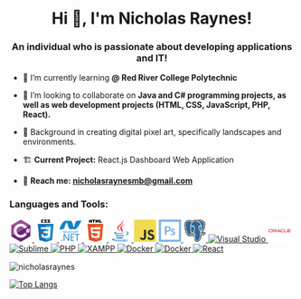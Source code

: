 </a><h1 align="center">Hi 👋, I'm Nicholas Raynes!</h1>
<h3 align="center">An individual who is passionate about developing applications and IT!</h3>

- 🌱 I’m currently learning **@ Red River College Polytechnic**

- 🤝 I’m looking to collaborate on **Java and C# programming projects, as well as web development projects (HTML, CSS, JavaScript, PHP, React).**

- 🎨 Background in creating digital pixel art, specifically landscapes and environments.

- 🏗️ **Current Project:** React.js Dashboard Web Application
  
- 📧 **Reach me: nicholasraynesmb@gmail.com**<br/> 

<h3 align="left">Languages and Tools:</h3>
<a href="https://www.w3schools.com/cs/" target="_blank" rel="noreferrer"> <img src="https://raw.githubusercontent.com/devicons/devicon/master/icons/csharp/csharp-original.svg" alt="csharp" width="40" height="40"/> </a> <a href="https://www.w3schools.com/css/" target="_blank" rel="noreferrer"> <img src="https://raw.githubusercontent.com/devicons/devicon/master/icons/css3/css3-original-wordmark.svg" alt="css3" width="40" height="40"/> </a> <a href="https://dotnet.microsoft.com/" target="_blank" rel="noreferrer"> <img src="https://raw.githubusercontent.com/devicons/devicon/master/icons/dot-net/dot-net-plain-wordmark.svg" alt="dotnet" width="40" height="40"/> </a> <a href="https://www.w3.org/html/" target="_blank" rel="noreferrer"> <img src="https://raw.githubusercontent.com/devicons/devicon/master/icons/html5/html5-original-wordmark.svg" alt="html5" width="40" height="40"/> </a> <a href="https://www.java.com" target="_blank" rel="noreferrer"> <img src="https://raw.githubusercontent.com/devicons/devicon/master/icons/java/java-original.svg" alt="java" width="40" height="40"/> </a> <a href="https://developer.mozilla.org/en-US/docs/Web/JavaScript" target="_blank" rel="noreferrer"> <img src="https://raw.githubusercontent.com/devicons/devicon/master/icons/javascript/javascript-original.svg" alt="javascript" width="40" height="40"/> </a> <a href="https://www.photoshop.com/en" target="_blank" rel="noreferrer"> <img src="https://raw.githubusercontent.com/devicons/devicon/master/icons/photoshop/photoshop-line.svg" alt="photoshop" width="40" height="40"/> </a> <a href="https://www.postgresql.org" target="_blank" rel="noreferrer"> <img src="https://raw.githubusercontent.com/devicons/devicon/master/icons/postgresql/postgresql-original.svg" alt="postgresql" width="40" height="40"/> </a> <a href="https://visualstudio.microsoft.com" target="_blank" rel="noreferrer"> <img src="https://visualstudio.microsoft.com/wp-content/uploads/2021/10/Product-Icon.svg" alt="Visual Studio" width="40" height="40"/> </a> <a href="https://www.oracle.com/" target="_blank" rel="noreferrer"> <img src="https://raw.githubusercontent.com/devicons/devicon/master/icons/oracle/oracle-original.svg" alt="oracle" width="40" height="40"/> </a>
<a href="https://www.sublimetext.com" target="_blank" rel="noreferrer"> <img src="https://www.sublimehq.com/images/sublime_text.png" alt="Sublime" width="40" height="40"/> </a> <a href="https://www.php.net" target="_blank" rel="noreferrer"> <img src="https://www.php.net/images/logos/php-logo-white.svg" alt="PHP" width="40" height="40"/> </a>
<a href="https://www.apachefriends.org" target="_blank" rel="noreferrer"> <img src="https://www.apachefriends.org/images/xampp-logo-ac950edf.svg" alt="XAMPP" width="40" height="40"/> </a>
<a href="https://www.docker.com" target="_blank" rel="noreferrer"> <img src="https://www.svgrepo.com/show/331370/docker.svg" alt="Docker" width="40" height="40"/> </a>
<a href="https://code.visualstudio.com" rel="noreferrer"> <img src="https://upload.wikimedia.org/wikipedia/commons/thumb/9/9a/Visual_Studio_Code_1.35_icon.svg/2048px-Visual_Studio_Code_1.35_icon.svg.png" alt="Docker" width="40" height="40"/> </a>
<a href="https://reactjs.org" rel="noreferrer"> <img src="https://upload.wikimedia.org/wikipedia/commons/thumb/a/a7/React-icon.svg/2300px-React-icon.svg.png" alt="React" width="45" height="40"/> </a>
<p align="left">

<p><img align="center" src="https://github-readme-streak-stats.herokuapp.com/?user=nicholasraynes&theme=dark" alt="nicholasraynes" /></p>

[![Top Langs](https://github-readme-stats.vercel.app/api/top-langs/?username=nicholasraynes&theme=dark&layout=compact)](https://github.com/anuraghazra/github-readme-stats)
